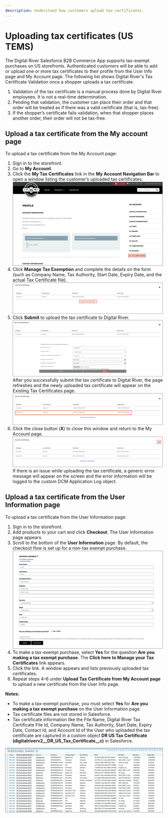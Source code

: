 ```yaml
---
description: Understand how customers upload tax certificates.
---
```


# Uploading tax certificates (US TEMS)

The Digital River Salesforce B2B Commerce App supports tax-exempt purchases on US storefronts. Authenticated customers will be able to add or upload one or more tax certificates to their profile from the User Info page and My Account page. The following list shows Digital River's Tax Certificate Validation once a shopper uploads a tax certificate.

1. Validation of the tax certificate is a manual process done by Digital River employees. It is not a real-time determination.
2. Pending that validation, the customer can place their order and that order will be treated as if there was a valid certificate (that is, tax-free).
3. If the shopper’s certificate fails validation, when that shopper places another order, their order will not be tax-free.

## Upload a tax certificate from the My account page <a href="#upload-a-tax-certificate-from-the-my-account-page" id="upload-a-tax-certificate-from-the-my-account-page"></a>

To upload a tax certificate from the My Account page:

1. Sign in to the storefront.
2. Go to **My Account**.
3. Click the **My Tax Certificates** link in the **My Account Navigation Bar** to open a window listing the customer’s uploaded tax certificates. \
   ![](<.gitbook/assets/Install DR B2B API Connector95.png>)
4. Click **Manage Tax Exemption** and complete the details on the form (such as Company Name, Tax Authority, Start Date, Expiry Date, and the actual Tax Certificate file).\
   ![](<.gitbook/assets/Install DR B2B API Connector96.png>)
5. Click **Submit** to upload the tax certificate to Digital River. \
   ![](<.gitbook/assets/Install DR B2B API Connector97.png>) \
   After you successfully submit the tax certificate to Digital River, the page refreshes and the newly uploaded tax certificate will appear on the Existing Tax Certificates page. \
   ![](<.gitbook/assets/Install DR B2B API Connector98.png>)
6. Click the close button (**X**) to close this window and return to the My Account page.\
   ![](<.gitbook/assets/Install DR B2B API Connector99.png>) \
   If there is an issue while uploading the tax certificate, a generic error message will appear on the screen and the error information will be logged to the custom DCM Application Log object.

## Upload a tax certificate from the User Information page <a href="#upload-a-tax-certificate-from-the-user-information-page" id="upload-a-tax-certificate-from-the-user-information-page"></a>

To upload a tax certificate from the User Information page:

1. Sign in to the storefront.
2. Add products to your cart and click **Checkout**. The User Information page appears.
3. Scroll to the bottom of the **User Information** page. By default, the checkout flow is set up for a non-tax exempt purchase. \
   ![](<.gitbook/assets/Install DR B2B API Connector100.png>)
4. To make a tax-exempt purchase, select **Yes** for the question **Are you making a tax exempt purchase**. The **Click here to Manage your Tax Certificates** link appears.
5. Click the link. A window appears and lists previously uploaded tax certificates.
6. Repeat steps 4–6 under **Upload Tax Certificate from My Account page** to upload a new certificate from the User Info page.

**Notes:**

* To make a tax-exempt purchase, you must select **Yes** for **Are you making a tax exempt purchase** on the User Information page.
* Tax certificate files are not stored in Salesforce.
* Tax certificate information like the File Name, Digital River Tax Certificate File Id, Company Name, Tax Authority, Start Date, Expiry Date, Contact Id, and Account Id of the User who uploaded the tax certificate are captured in a custom object **DR US Tax Certificate (digitalriverv2\_\_DR\_US\_Tax\_Certificate\_\_c)** in Salesforce.&#x20;

![](<.gitbook/assets/Install DR B2B API Connector101.png>)
